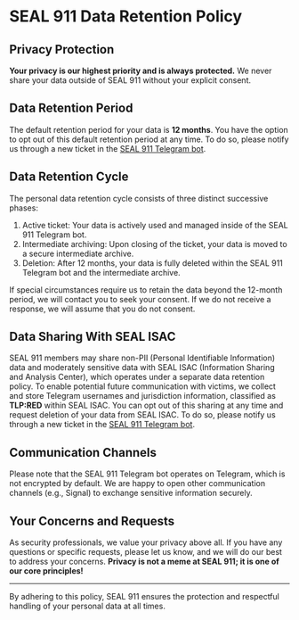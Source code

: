 # SEAL 911 Data Retention Policy

## Privacy Protection

**Your privacy is our highest priority and is always protected.** We never share your data outside of SEAL 911 without your explicit consent.

## Data Retention Period

The default retention period for your data is **12 months**. You have the option to opt out of this default retention period at any time. To do so, please notify us through a new ticket in the [SEAL 911 Telegram bot](https://t.me/seal_911_bot).

## Data Retention Cycle

The personal data retention cycle consists of three distinct successive phases:

1. Active ticket: Your data is actively used and managed inside of the SEAL 911 Telegram bot.
2. Intermediate archiving: Upon closing of the ticket, your data is moved to a secure intermediate archive.
3. Deletion: After 12 months, your data is fully deleted within the SEAL 911 Telegram bot and the intermediate archive.

If special circumstances require us to retain the data beyond the 12-month period, we will contact you to seek your consent. If we do not receive a response, we will assume that you do not consent.

## Data Sharing With SEAL ISAC

SEAL 911 members may share non-PII (Personal Identifiable Information) data and moderately sensitive data with SEAL ISAC (Information Sharing and Analysis Center), which operates under a separate data retention policy. To enable potential future communication with victims, we collect and store Telegram usernames and jurisdiction information, classified as **TLP:RED** within SEAL ISAC. You can opt out of this sharing at any time and request deletion of your data from SEAL ISAC. To do so, please notify us through a new ticket in the [SEAL 911 Telegram bot](https://t.me/seal_911_bot).

## Communication Channels

Please note that the SEAL 911 Telegram bot operates on Telegram, which is not encrypted by default. We are happy to open other communication channels (e.g., Signal) to exchange sensitive information securely.

## Your Concerns and Requests

As security professionals, we value your privacy above all. If you have any questions or specific requests, please let us know, and we will do our best to address your concerns. **Privacy is not a meme at SEAL 911; it is one of our core principles!**

---

By adhering to this policy, SEAL 911 ensures the protection and respectful handling of your personal data at all times.
